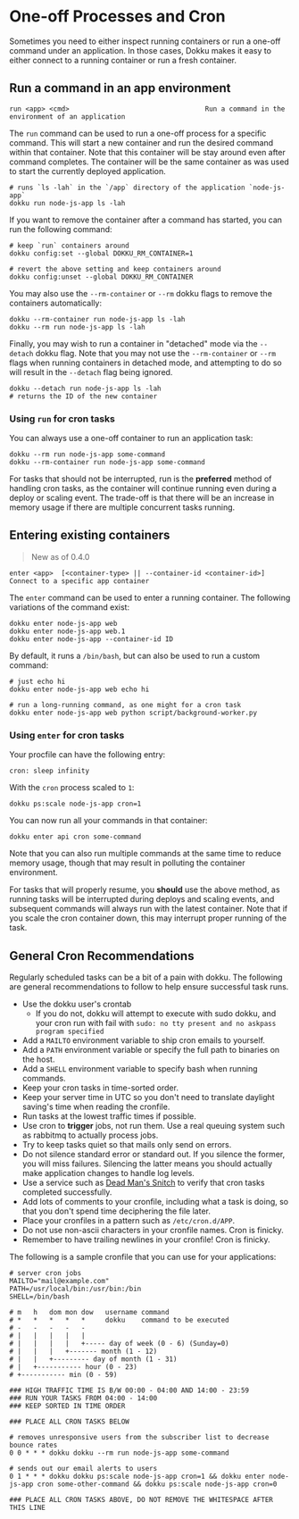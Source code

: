 # One-off Processes and Cron

Sometimes you need to either inspect running containers or run a one-off command under an application. In those cases, Dokku makes it easy to either connect to a running container or run a fresh container.

## Run a command in an app environment

```
run <app> <cmd>                                  Run a command in the environment of an application
```

The `run` command can be used to run a one-off process for a specific command. This will start a new container and run the desired command within that container. Note that this container will be stay around even after command completes. The container will be the same container as was used to start the currently deployed application.

```shell
# runs `ls -lah` in the `/app` directory of the application `node-js-app`
dokku run node-js-app ls -lah
```

If you want to remove the container after a command has started, you can run the following command:

```shell
# keep `run` containers around
dokku config:set --global DOKKU_RM_CONTAINER=1

# revert the above setting and keep containers around
dokku config:unset --global DOKKU_RM_CONTAINER
```

You may also use the `--rm-container` or `--rm` dokku flags to remove the containers automatically:

```shell
dokku --rm-container run node-js-app ls -lah
dokku --rm run node-js-app ls -lah
```

Finally, you may wish to run a container in "detached" mode via the `--detach` dokku flag. Note that you may not use the `--rm-container` or `--rm` flags when running containers in detached mode, and attempting to do so will result in the `--detach` flag being ignored.

```shell
dokku --detach run node-js-app ls -lah
# returns the ID of the new container
```

### Using `run` for cron tasks

You can always use a one-off container to run an application task:

```shell
dokku --rm run node-js-app some-command
dokku --rm-container run node-js-app some-command
```

For tasks that should not be interrupted, run is the **preferred** method of handling cron tasks, as the container will continue running even during a deploy or scaling event. The trade-off is that there will be an increase in memory usage if there are multiple concurrent tasks running.

## Entering existing containers

> New as of 0.4.0

```
enter <app>  [<container-type> || --container-id <container-id>]   Connect to a specific app container
```

The `enter` command can be used to enter a running container. The following variations of the command exist:

```shell
dokku enter node-js-app web
dokku enter node-js-app web.1
dokku enter node-js-app --container-id ID
```

By default, it runs a `/bin/bash`, but can also be used to run a custom command:

```shell
# just echo hi
dokku enter node-js-app web echo hi

# run a long-running command, as one might for a cron task
dokku enter node-js-app web python script/background-worker.py
```

### Using `enter` for cron tasks

Your procfile can have the following entry:

```
cron: sleep infinity
```

With the `cron` process scaled to `1`:

```shell
dokku ps:scale node-js-app cron=1
```

You can now run all your commands in that container:

```shell
dokku enter api cron some-command
```

Note that you can also run multiple commands at the same time to reduce memory usage, though that may result in polluting the container environment.

For tasks that will properly resume, you **should** use the above method, as running tasks will be interrupted during deploys and scaling events, and subsequent commands will always run with the latest container. Note that if you scale the cron container down, this may interrupt proper running of the task.

## General Cron Recommendations

Regularly scheduled tasks can be a bit of a pain with dokku. The following are general recommendations to follow to help ensure successful task runs.

- Use the dokku user's crontab
  - If you do not, dokku will attempt to execute with sudo dokku, and your cron run with fail with `sudo: no tty present and no askpass program specified`
- Add a `MAILTO` environment variable to ship cron emails to yourself.
- Add a `PATH` environment variable or specify the full path to binaries on the host.
- Add a `SHELL` environment variable to specify bash when running commands.
- Keep your cron tasks in time-sorted order.
- Keep your server time in UTC so you don't need to translate daylight saving's time when reading the cronfile.
- Run tasks at the lowest traffic times if possible.
- Use cron to **trigger** jobs, not run them. Use a real queuing system such as rabbitmq to actually process jobs.
- Try to keep tasks quiet so that mails only send on errors.
- Do not silence standard error or standard out. If you silence the former, you will miss failures. Silencing the latter means you should actually make application changes to handle log levels.
- Use a service such as [Dead Man's Snitch](https://deadmanssnitch.com) to verify that cron tasks completed successfully.
- Add lots of comments to your cronfile, including what a task is doing, so that you don't spend time deciphering the file later.
- Place your cronfiles in a pattern such as `/etc/cron.d/APP`.
- Do not use non-ascii characters in your cronfile names. Cron is finicky.
- Remember to have trailing newlines in your cronfile! Cron is finicky.

The following is a sample cronfile that you can use for your applications:

```
# server cron jobs
MAILTO="mail@example.com"
PATH=/usr/local/bin:/usr/bin:/bin
SHELL=/bin/bash

# m   h   dom mon dow   username command
# *   *   *   *   *     dokku    command to be executed
# -   -   -   -   -
# |   |   |   |   |
# |   |   |   |   +----- day of week (0 - 6) (Sunday=0)
# |   |   |   +------- month (1 - 12)
# |   |   +--------- day of month (1 - 31)
# |   +----------- hour (0 - 23)
# +----------- min (0 - 59)

### HIGH TRAFFIC TIME IS B/W 00:00 - 04:00 AND 14:00 - 23:59
### RUN YOUR TASKS FROM 04:00 - 14:00
### KEEP SORTED IN TIME ORDER

### PLACE ALL CRON TASKS BELOW

# removes unresponsive users from the subscriber list to decrease bounce rates
0 0 * * * dokku dokku --rm run node-js-app some-command

# sends out our email alerts to users
0 1 * * * dokku dokku ps:scale node-js-app cron=1 && dokku enter node-js-app cron some-other-command && dokku ps:scale node-js-app cron=0

### PLACE ALL CRON TASKS ABOVE, DO NOT REMOVE THE WHITESPACE AFTER THIS LINE

```
